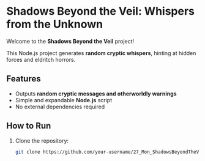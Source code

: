 # Shadows Beyond the Veil: Whispers from the Unknown

Welcome to the **Shadows Beyond the Veil** project!

This Node.js project generates **random cryptic whispers**, hinting at hidden forces and eldritch horrors.

## Features
- Outputs **random cryptic messages and otherworldly warnings**
- Simple and expandable **Node.js** script
- No external dependencies required

## How to Run

1. Clone the repository:
   ```bash
   git clone https://github.com/your-username/27_Mon_ShadowsBeyondTheVeil.git
